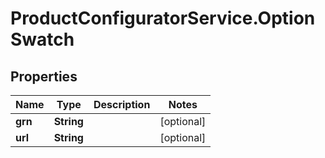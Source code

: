 # ProductConfiguratorService.OptionSwatch

## Properties

Name | Type | Description | Notes
------------ | ------------- | ------------- | -------------
**grn** | **String** |  | [optional] 
**url** | **String** |  | [optional] 


